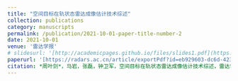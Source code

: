 ```yaml
---
title: "空间目标在轨状态雷达成像估计技术综述"
collection: publications
category: manuscripts
permalink: /publication/2021-10-01-paper-title-number-2
date: 2021-10-01
venue: '雷达学报'
# slidesurl: '[http://academicpages.github.io/files/slides1.pdf](https://radars.ac.cn/article/doi/10.12000/JR21086)'
paperurl: '[https://radars.ac.cn/article/exportPdf?id=eb929603-dc6d-4239-81b2-fb35759ed872](https://radars.ac.cn/article/doi/10.12000/JR21086)'
citation: *周叶剑*，马岩，张磊，钟卫军，空间目标在轨状态雷达成像估计技术综述，雷达学报，2021, 10(4): 607–621.
---
```


